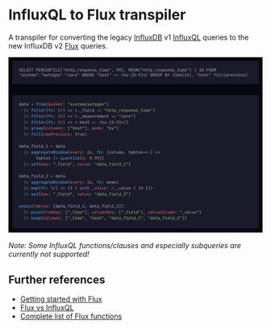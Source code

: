 # InfluxQL to Flux transpiler

A transpiler for converting the legacy [InfluxDB](https://www.influxdata.com/products/influxdb/) v1 [InfluxQL](https://docs.influxdata.com/influxdb/v1.8/query_language/) queries to the new InfluxDB v2 [Flux](https://docs.influxdata.com/influxdb/latest/query-data/get-started/) queries.

![screenshot](docs/screenshot.png)

*Note: Some InfluxQL functions/clauses and especially subqueries are currently not supported!*

## Further references

- [Getting started with Flux](https://docs.influxdata.com/influxdb/latest/query-data/get-started/)
- [Flux vs InfluxQL](https://docs.influxdata.com/influxdb/v1.8/flux/flux-vs-influxql/)
- [Complete list of Flux functions](https://docs.influxdata.com/flux/v0.x/stdlib/all-functions/)
